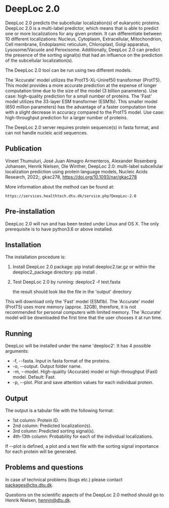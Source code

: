 DeepLoc 2.0
===========

DeepLoc 2.0 predicts the subcellular localization(s) of eukaryotic proteins. DeepLoc 2.0 is a multi-label predictor, which means that is able to predict one or more localizations for any given protein. It can differentiate between 10 different localizations: Nucleus, Cytoplasm, Extracellular, Mitochondrion, Cell membrane, Endoplasmic reticulum, Chloroplast, Golgi apparatus, Lysosome/Vacuole and Peroxisome. Additionally, DeepLoc 2.0 can predict the presence of the sorting signal(s) that had an influence on the prediction of the subcellular localization(s).

The DeepLoc 2.0 tool can be run using two different models.

The 'Accurate' model utilizes the ProtT5-XL-Uniref50 transformer (ProtT5). This model provides a more accurate prediction at the expense of longer computation time due to the size of the model (3 billion parameters). Use case: high-quality prediction for a small number of proteins.
The 'Fast' model utilizes the 33-layer ESM transformer (ESM1b). This smaller model (650 million parameters) has the advantage of a faster computation time with a slight decrease in accuracy compared to the ProtT5 model. Use case: high-throughput prediction for a larger number of proteins.

The DeepLoc 2.0 server requires protein sequence(s) in fasta format, and can not handle nucleic acid sequences.

Publication
------------

Vineet Thumuluri, José Juan Almagro Armenteros, Alexander Rosenberg Johansen, Henrik Nielsen, Ole Winther, DeepLoc 2.0: multi-label subcellular localization prediction using protein language models, Nucleic Acids Research, 2022;, gkac278, https://doi.org/10.1093/nar/gkac278

More information about the method can be found at:

	https://services.healthtech.dtu.dk/service.php?DeepLoc-2.0

Pre-installation
----------------

DeepLoc 2.0 will run and has been tested under Linux and OS X. The only prerequisite is to have python3.6 or above installed.


Installation
------------

The installation procedure is:


  1. Install DeepLoc 2.0 package:
        pip install deeploc2.tar.gz
     or within the deeploc2_package directory:
         pip install .

  2. Test DeepLoc 2.0 by running:
     deeploc2 -f test.fasta
     
     the result should look like the file in the 'output' directory

This will download only the 'Fast' model (ESM1b). The 'Accurate' model (ProtT5) uses more memory (approx. 32GB), therefore, it is not recommended for personal computers with limited memory. The 'Accurate' model will be downloaded the first time that the user chooses it at run time.

Running
--------

DeepLoc will be installed under the name 'deeploc2'. It has 4 possible arguments:

 * -f, --fasta. Input in fasta format of the proteins.
 * -o, --output. Output folder name.
 * -m, --model. High-quality (Accurate) model or high-throughput (Fast) model. Default: Fast.
 * -p, --plot. Plot and save attention values for each individual protein. 

Output
-------

The output is a tabular file with the following format:

 * 1st column: Protein ID.
 * 2nd column: Predicted localization(s).
 * 3rd column: Predicted sorting signal(s).
 * 4th-13th column: Probability for each of the individual localizations. 

If --plot is defined, a plot and a text file with the sorting signal importance for each protein will be generated.

Problems and questions
----------------------

In case of technical problems (bugs etc.) please contact packages@cbs.dtu.dk.

Questions on the scientific aspects of the DeepLoc 2.0 method should go to Henrik
Nielsen, hennin@dtu.dk.
